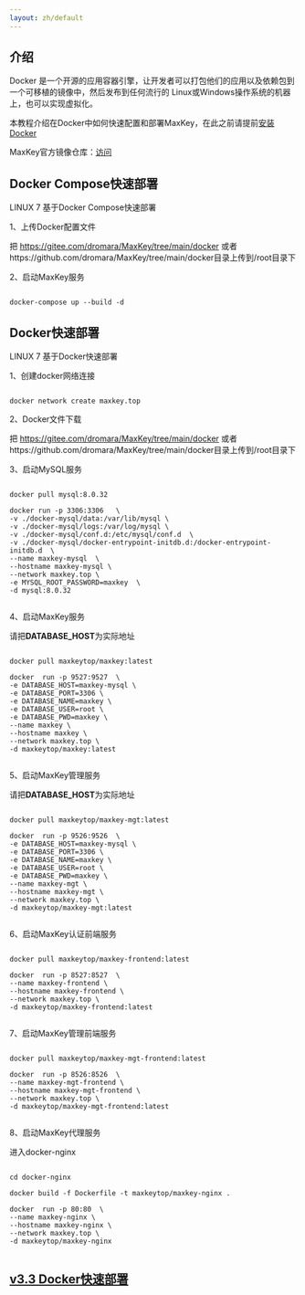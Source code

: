 ```yaml
---
layout: zh/default
---
```

<h2>介绍</h2>
Docker 是一个开源的应用容器引擎，让开发者可以打包他们的应用以及依赖包到一个可移植的镜像中，然后发布到任何流行的 Linux或Windows操作系统的机器上，也可以实现虚拟化。

本教程介绍在Docker中如何快速配置和部署MaxKey，在此之前请提前<a target="_blank" href="https://docs.docker.com/engine/install/">安装Docker</a>

MaxKey官方镜像仓库：<a href="https://hub.docker.com/u/maxkeytop" target="_blank">访问</a>

<h2>Docker Compose快速部署</h2>
LINUX 7 基于Docker Compose快速部署

1、上传Docker配置文件

把 https://gitee.com/dromara/MaxKey/tree/main/docker 或者https://github.com/dromara/MaxKey/tree/main/docker目录上传到/root目录下


2、启动MaxKey服务
<pre><code class="bash hljs">
docker-compose up --build -d
</code></pre>


<h2>Docker快速部署</h2>
LINUX 7 基于Docker快速部署

1、创建docker网络连接

<pre><code class="bash hljs">
docker network create maxkey.top
</code></pre>

2、Docker文件下载

把 https://gitee.com/dromara/MaxKey/tree/main/docker 或者https://github.com/dromara/MaxKey/tree/main/docker目录上传到/root目录下

3、启动MySQL服务
<pre><code class="bash hljs">
docker pull mysql:8.0.32

docker run -p 3306:3306   \
-v ./docker-mysql/data:/var/lib/mysql \
-v ./docker-mysql/logs:/var/log/mysql \
-v ./docker-mysql/conf.d:/etc/mysql/conf.d  \
-v ./docker-mysql/docker-entrypoint-initdb.d:/docker-entrypoint-initdb.d  \
--name maxkey-mysql  \
--hostname maxkey-mysql \
--network maxkey.top \
-e MYSQL_ROOT_PASSWORD=maxkey  \
-d mysql:8.0.32

</code></pre>

4、启动MaxKey服务

请把<b>DATABASE_HOST</b>为实际地址

<pre><code class="bash hljs">
docker pull maxkeytop/maxkey:latest

docker 	run -p 9527:9527  \
-e DATABASE_HOST=maxkey-mysql \
-e DATABASE_PORT=3306 \
-e DATABASE_NAME=maxkey \
-e DATABASE_USER=root \
-e DATABASE_PWD=maxkey \
--name maxkey \
--hostname maxkey \
--network maxkey.top \
-d maxkeytop/maxkey:latest 

</code></pre>

5、启动MaxKey管理服务

请把<b>DATABASE_HOST</b>为实际地址

<pre><code class="bash hljs">
docker pull maxkeytop/maxkey-mgt:latest

docker 	run -p 9526:9526  \
-e DATABASE_HOST=maxkey-mysql \
-e DATABASE_PORT=3306 \
-e DATABASE_NAME=maxkey \
-e DATABASE_USER=root \
-e DATABASE_PWD=maxkey \
--name maxkey-mgt \
--hostname maxkey-mgt \
--network maxkey.top \
-d maxkeytop/maxkey-mgt:latest 

</code></pre>


6、启动MaxKey认证前端服务

<pre><code class="bash hljs">
docker pull maxkeytop/maxkey-frontend:latest

docker 	run -p 8527:8527  \
--name maxkey-frontend \
--hostname maxkey-frontend \
--network maxkey.top \
-d maxkeytop/maxkey-frontend:latest 

</code></pre>

7、启动MaxKey管理前端服务

<pre><code class="bash hljs">
docker pull maxkeytop/maxkey-mgt-frontend:latest

docker 	run -p 8526:8526  \
--name maxkey-mgt-frontend \
--hostname maxkey-mgt-frontend \
--network maxkey.top \
-d maxkeytop/maxkey-mgt-frontend:latest 

</code></pre>


8、启动MaxKey代理服务

进入docker-nginx

<pre><code class="bash hljs">
cd docker-nginx

docker build -f Dockerfile -t maxkeytop/maxkey-nginx .

docker 	run -p 80:80  \
--name maxkey-nginx \
--hostname maxkey-nginx \
--network maxkey.top \
-d maxkeytop/maxkey-nginx 

</code></pre>



<h2><a href="./deploy_docker_v3.3.html">v3.3 Docker快速部署</a></h2>